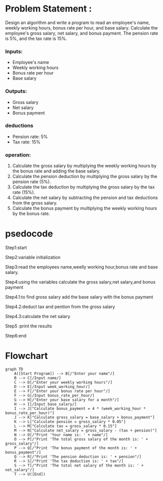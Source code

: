 # Problem Statement :
Design an algorithm and write a program to read an employee's name, weekly working hours, bonus rate per hour, and base salary. Calculate the employee's gross salary, net salary, and bonus payment. The pension rate is 5%, and the tax rate is 15%.

###  Inputs:
- Employee's name
- Weekly working hours
- Bonus rate per hour
- Base salary

###  Outputs:
- Gross salary
- Net salary
- Bonus payment

### deductions
- Pension rate: 5%
- Tax rate: 15%

### operation:

1. Calculate the gross salary by multiplying the weekly working hours by the bonus rate and adding the base salary.
2. Calculate the pension deduction by multiplying the gross salary by the pension rate (5%).
3. Calculate the tax deduction by multiplying the gross salary by the tax rate (15%).
4. Calculate the net salary by subtracting the pension and tax deductions from the gross salary.
5. Calculate the bonus payment by multiplying the weekly working hours by the bonus rate.

# psedocode

Step1:start 

Step2:variable initialization

Step3:read the employees name,weelly working hour,bonus rate and base salary.

Step4:using the variables calculate the gross salary,net salary,and bonus payment

Step4.1:to find gross salary add the base salary with the bonus payment

Step4.2:deduct tax and pention from the gross salary

Step4.3:calculate the net salary

Step5 :print the results

Step6:end

# Flowchart

``` mermaid
graph TD
    A([Start Program]) --> B[/"Enter your name"/]
    B --> C[/Input name/]
    C --> D[/"Enter your weekly working hours"/]
    D --> E[/Input week_working_hour/]
    E --> F[/"Enter your bonus rate per hour"/]
    F --> G[/Input bonus_rate_per_hour/]
    G --> H[/"Enter your base salary for a month"/]
    H --> I[/Input base_salary/]
    I --> J["Calculate bonus_payment = 4 * (week_working_hour * bonus_rate_per_hour)"]
    J --> K["Calculate gross_salary = base_salary + bonus_payment"]
    K --> L["Calculate pension = gross_salary * 0.05"]
    L --> M["Calculate tax = gross_salary * 0.15"]
    M --> N["Calculate net_salary = gross_salary - (tax + pension)"]
    N --> O[/"Print 'Your name is: ' + name"/]
    O --> P[/"Print 'The total gross salary of the month is: ' + gross_salary"/]
    P --> Q[/"Print 'The bonus payment of the month is: ' + bonus_payment"/]
    Q --> R[/"Print 'The pension deduction is: ' + pension"/]
    R --> S[/"Print 'The tax deduction is: ' + tax"/]
    S --> T[/"Print 'The total net salary of the month is: ' + net_salary"/]
    T --> U([End])
